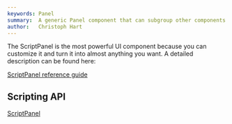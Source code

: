 ```yaml
---
keywords: Panel
summary:  A generic Panel component that can subgroup other components and be customized with Mouse-, Paint- and Timer-Callbacks.
author:   Christoph Hart
---
```


The ScriptPanel is the most powerful UI component because you can customize it and turn it into almost anything you want. A detailed description
can be found here:

[ScriptPanel reference guide](/scripting/scripting-in-hise/scriptpanel)


## Scripting API
[ScriptPanel](/scripting/scripting-api/scriptpanel)


